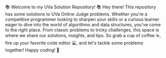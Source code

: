 📚 Welcome to my UVa Solution Repository! 📚
Hey there! This repository has some solutions to UVa Online Judge problems. Whether you're a competitive programmer looking to sharpen your skills or a curious learner eager to dive into the world of algorithms and data structures, you've come to the right place. From classic problems to tricky challenges, this space is where we share our solutions, insights, and tips. So grab a cup of coffee ☕, fire up your favorite code editor 💻, and let's tackle some problems together! Happy coding! 🚀
